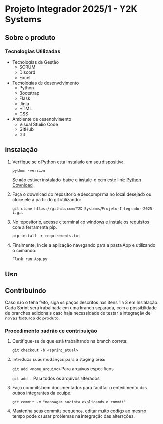 
# Projeto Integrador 2025/1 - Y2K Systems

## Sobre o produto

### Tecnologias Utilizadas

- Tecnologias de Gestão
  - SCRUM
  - Discord
  - Excel
- Tecnologias de desenvolvimento
  - Python
  - Bootstrap
  - Flask
  - Jinja
  - HTML
  - CSS
- Ambiente de desenolvimento
  - Visual Studio Code
  - GitHub
  - Git

## Instalação

1. Verifique se o Python esta instalado em seu dispositivo.

    `python -version`

     Se não estiver instalado, baixe e instale-o com este link: [Python Download](https://www.python.org/downloads/)

1. Faça o download do repositorio e descomprima no local desejado ou clone ele a partir do git utilizando:

    `git clone https://github.com/Y2K-Systems/Projeto-Integrador-2025-1.git`

1. No repositorio, acesse o terminal do windows e instale os requisitos com a ferramenta pip.

    `pip install -r requirements.txt`

1. Finalmente, Inicie a aplicação navegando para a pasta App e utilizando o comando:

    `Flask run App.py`

## Uso

## Contribuindo

Caso não o teha feito, siga os paços descritos nos itens 1 a 3 em Instalação. Cada Sprint sera trabalhada em uma branch separada, com a possibilidade de branches adicionais caso haja necessidade de testar a integração de novas features do produto.

### Procedimento padrão de contribuição

1. Certifique-se de que está trabalhando na branch correta:

    `git checkout -b <sprint_atual>`

1. Introduza suas mudanças para a staging area:

    `git add <nome_arquivo>` Para arquivos especificos

    `git add .` Para todos os arquivos alterados

1. Faça commits bem documentados para facilitar o entedimento dos outros integrantes da equipe.

    `git commit -m "mensagem sucinta explicando o commit"`

1. Mantenha seus commits pequenos, editar muito codigo ao mesmo tempo pode causar problemas na integração das alterações.
